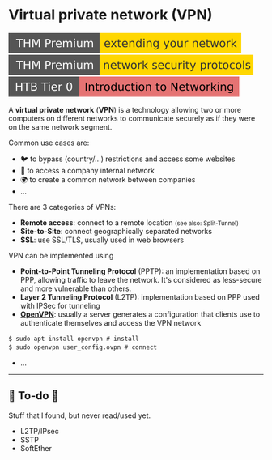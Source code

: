 # Virtual private network (VPN)

[![extendingyournetwork](../../../../cybersecurity/_badges/thmp/extendingyournetwork.svg)](https://tryhackme.com/room/extendingyournetwork)
[![networksecurityprotocols](../../../../cybersecurity/_badges/thmp/networksecurityprotocols.svg)](https://tryhackme.com/room/networksecurityprotocols)
[![introductiontonetworking](../../../../cybersecurity/_badges/htb/introductiontonetworking.svg)](https://academy.hackthebox.com/course/preview/introduction-to-networking)

<div class="row row-cols-lg-2"><div>

A **virtual private network** (**VPN**) is a technology allowing two or more computers on different networks to communicate securely as if they were on the same network segment.

Common use cases are:

* 🐦 to bypass (country/...) restrictions and access some websites
* 🎠 to access a company internal network
* 🌍 to create a common network between companies
* ...

There are 3 categories of VPNs:

* **Remote access**: connect to a remote location <small>(see also: Split-Tunnel)</small>
* **Site-to-Site**: connect geographically separated networks
* **SSL**: use SSL/TLS, usually used in web browsers
</div><div>

VPN can be implemented using

* **Point-to-Point Tunneling Protocol** (PPTP): an implementation based on PPP, allowing traffic to leave the network. It's considered as less-secure and more vulnerable than others.
* **Layer 2 Tunneling Protocol** (L2TP): implementation based on PPP used with IPSec for tunneling
* [**OpenVPN**](https://openvpn.net/): usually a server generates a configuration that clients use to authenticate themselves and access the VPN network

```ps
$ sudo apt install openvpn # install
$ sudo openvpn user_config.ovpn # connect 
```

* ...
</div></div>

<hr class="sep-both">

## 👻 To-do 👻

Stuff that I found, but never read/used yet.

<div class="row row-cols-lg-2"><div>

* L2TP/IPsec
* SSTP
* SoftEther
</div><div>
</div></div>
